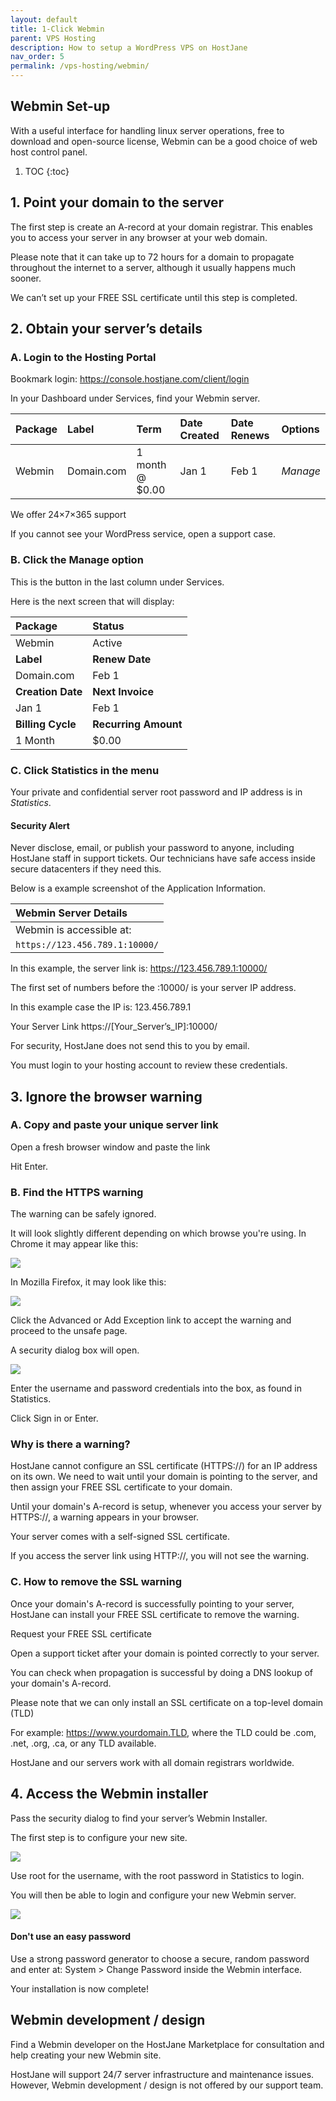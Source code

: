 ```yaml
---
layout: default
title: 1-Click Webmin
parent: VPS Hosting
description: How to setup a WordPress VPS on HostJane
nav_order: 5
permalink: /vps-hosting/webmin/
---
```

## Webmin Set-up

With a useful interface for handling linux server operations, free to download and open-source license, Webmin can be a good choice of web host control panel.

1. TOC
{:toc}

## 1. Point your domain to the server

The first step is create an A-record at your domain registrar.
This enables you to access your server in any browser at your web domain.

<span class="blue">Please note that it can take up to 72 hours for a domain to propagate throughout the internet to a server, although it usually happens much sooner.</span>

We can’t set up your FREE SSL certificate until this step is completed.

## 2. Obtain your server’s details

### A. Login to the Hosting Portal

Bookmark login: https://console.hostjane.com/client/login

In your Dashboard under Services, find your Webmin server.

| Package | Label | Term  | Date Created | Date Renews | Options |
|:-------|:----------|:------|:----------|:------|:------|
| Webmin | Domain.com | 1 month @ $0.00 | Jan 1 | Feb 1 |*Manage* |

We offer 24×7×365 support

If you cannot see your WordPress service, open a support case.

### B. Click the Manage option

This is the button in the last column under Services.

Here is the next screen that will display: 

| Package | Status|
|:-------|:----------|
| Webmin | Active|
| **Label** | **Renew Date**|
| Domain.com | Feb 1 |
| **Creation Date** | **Next Invoice**|
| Jan 1 | Feb 1 |
| **Billing Cycle** | **Recurring Amount**|
| 1 Month | $0.00 |

### C. Click Statistics in the menu

Your private and confidential server root password and IP address is in *Statistics*.

#### Security Alert

<span class="green">Never disclose, email, or publish your password to anyone, including HostJane staff in support tickets. Our technicians have safe access inside secure datacenters if they need this.</span>

Below is a example screenshot of the Application Information.

| Webmin Server Details|
|:-------|
| Webmin is accessible at: |
| `https://123.456.789.1:10000/` |

In this example, the server link is: https://123.456.789.1:10000/

The first set of numbers before the :10000/ is your server IP address.

In this example case the IP is: 123.456.789.1

Your Server Link
https://[Your_Server’s_IP]:10000/

For security, HostJane does not send this to you by email.

You must login to your hosting account to review these credentials.

## 3. Ignore the browser warning

### A. Copy and paste your unique server link 

Open a fresh browser window and paste the link

Hit Enter.

### B. Find the HTTPS warning

The warning can be safely ignored.

It will look slightly different depending on which browse you're using. In Chrome it may appear like this:

![](/assets/hosting/ssl-warning-janevps-chrome.jpeg)

In Mozilla Firefox, it may look like this:

![](/assets/hosting/ssl-warning-janevps-2.jpeg)

Click the Advanced or Add Exception link to accept the warning and proceed to the unsafe page.

A security dialog box will open.

![](/assets/hosting/login-to-HTTPS-server.png)

Enter the username and password credentials into the box, as found in Statistics.

Click Sign in or Enter.

### Why is there a warning?

HostJane cannot configure an SSL certificate (HTTPS://) for an IP address on its own. We need to wait until your domain is pointing to the server, and then assign your FREE SSL certificate to your domain.

<span class="green"> Until your domain's A-record is setup, whenever you access your server by HTTPS://, a warning appears in your browser.</span>

Your server comes with a self-signed SSL certificate.

If you access the server link using HTTP://, you will not see the warning. 

### C. How to remove the SSL warning

Once your domain's A-record is successfully pointing to your server, HostJane can install your FREE SSL certificate to remove the warning.

Request your FREE SSL certificate

Open a support ticket after your domain is pointed correctly to your server.

You can check when propagation is successful by doing a DNS lookup of your domain's A-record.

Please note that we can only install an SSL certificate on a top-level domain (TLD)

For example: https://www.yourdomain.TLD, where the TLD could be .com, .net, .org, .ca, or any TLD available.

HostJane and our servers work with all domain registrars worldwide.

## 4. Access the Webmin installer

Pass the security dialog to find your server’s Webmin Installer.

The first step is to configure your new site.

![](/assets/hosting/webmin-server-configuration.png)

Use root for the username, with the root password in Statistics to login.

You will then be able to login and configure your new Webmin server.

![](/assets/hosting/webmin-server-logged-in.png)

#### Don't use an easy password

<span class="green">Use a strong password generator to choose a secure, random password and enter at: System > Change Password inside the Webmin interface.</span>

Your installation is now complete!

## Webmin development / design

Find a Webmin developer on the HostJane Marketplace for consultation and help creating your new Webmin site.

HostJane will support 24/7 server infrastructure and maintenance issues. However, Webmin development / design is not offered by our support team.